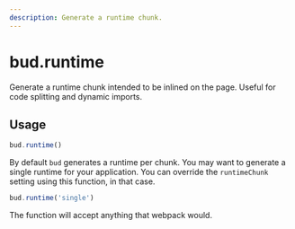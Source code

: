 ```yaml
---
description: Generate a runtime chunk.
---
```


# bud.runtime

Generate a runtime chunk intended to be inlined on the page.
Useful for code splitting and dynamic imports.

## Usage

```js
bud.runtime()
```

By default `bud` generates a runtime per chunk. You may want to generate a single runtime for your application.
You can override the `runtimeChunk` setting using this function, in that case.

```js
bud.runtime('single')
```

The function will accept anything that webpack would.
